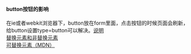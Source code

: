#### button按钮的影响  
在ie或者webkit浏览器下，button放在form里面，点击按钮的时候页面会刷新，给button设置type=button可以解决。[说明](https://zhidao.baidu.com/question/1861425098722336547.html)  
[替换元素和非替换元素](https://blog.csdn.net/Syleapn/article/details/79583598)  
[可替换元素（MDN）](https://developer.mozilla.org/zh-CN/docs/Web/CSS/Replaced_element)

